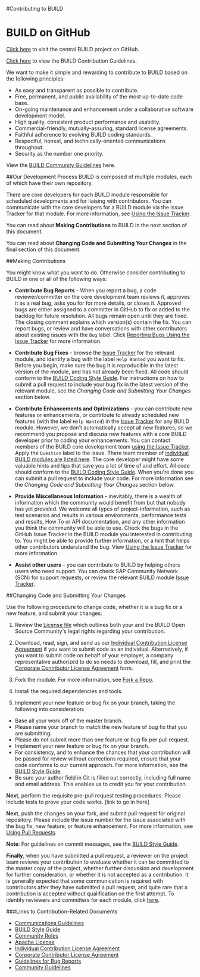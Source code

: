 #Contributing to BUILD

# BUILD on GitHub

[Click here](https://github.com/SAP/BUILD) to visit the central BUILD project on GitHub.

[Click here](https://github.com/SAP/BUILD/blob/master/Contributing.md) to view the BUILD Contribution Guidelines. 

We want to make it simple and rewarding to contribute to BUILD based on the following principles:  

+ As easy and transparent as possible to contribute.
+ Free, permanent, and public availability of the most up-to-date code base.
+ On-going maintenance and enhancement under a collaborative software development model.
+ High quality, consistent product performance and usability.
+ Commercial-friendly, mutually-assuring, standard license agreements.
+ Faithful adherence to evolving BUILD coding standards.
+ Respectful, honest, and technically-oriented communications throughout.
+ Security as the number one priority. 

View the [BUILD Community Guidelines](https://github.com/SAP/BUILD/wiki/Community-Guidelines) here.

##Our Development Process
BUILD is composed of multiple modules, each of which have their own repository. 

There are core developers for each BUILD module responsible for scheduled developments and for liaising with contributors. You can communicate with the core developers for a BUILD module via the Issue Tracker for that module. For more information, see [Using the Issue Tracker](https://github.com/SAP/BUILD/wiki/Using-the-Issue-Tracker).

You can read about **Making Contributions** to BUILD in the next section of this document.

You can read about **Changing Code and Submitting Your Changes** in the final section of this document.  

##Making Contributions

You might know what you want to do. Otherwise consider contributing to BUILD in one or all of the following ways: 

+ **Contribute Bug Reports** - When you report a bug, a code reviewer/committer on the core development team reviews it, approves it as a real bug, asks you for for more details, or closes it. Approved bugs are either assigned to a committer in GitHub to fix or added to the backlog for future resolution. All bugs remain open until they are fixed. The closing comment explains which version(s) contain the fix. You can report bugs, or review and have conversations with other contributors about existing issues with the <code>Bug</code> label. Click [Reporting Bugs Using the Issue Tracker](https://github.com/SAP/BUILD/wiki/Using-the-Issue-Tracker) for more information.

+ **Contribute Bug Fixes** - browse the [Issue Tracker](https://github.com/SAP/BUILD/wiki/Using-the-Issue-Tracker) for the relevant module, and identify a bug with the label <code>Help Wanted</code> you want to fix. Before you begin, make sure the bug it is reproducible in the latest version of the module, and has not already been fixed. All code should conform to the [BUILD Coding Style Guide](https://github.com/SAP/BUILD/wiki/Coding-Guidelines-for-Angular-JS). For instructions on how to submit a pull request to include your bug fix in the latest version of the relevant module, see the _*Changing Code and Submitting Your Changes*_ section below.

+ **Contribute Enhancements and Optimizations** - you can contribute new features or enhancements, or contribute to already scheduled new features (with the label <code>Help Wanted</code>) in the [Issue Tracker](https://github.com/SAP/BUILD/wiki/Using-the-Issue-Tracker) for any BUILD module. However, we don't automatically accept all new features, so we recommend you propose and discuss new features with a core BUILD developer prior to coding your enhancements. You can contact members of the BUILD core development team [using the Issue Tracker](https://github.com/SAP/BUILD/wiki/Using-the-Issue-Tracker). Apply the <code>Question</code> label to the issue. There team member of [individual BUILD modules are listed here](https://github.com/SAP/BUILD/wiki/Community-Roles). The core developer might have some valuable hints and tips that save you a lot of time of and effort. All code should conform to the [BUILD Coding Style Guide](https://github.com/SAP/BUILD/wiki/Coding-Guidelines-for-Angular-JS). When you're done you can submit a pull request to include your code. For more information see the _*Changing Code and Submitting Your Changes*_ section below.

+ **Provide Miscellaneous Information** - inevitably, there is a wealth of information which the community would benefit from but that nobody has yet provided. We welcome all types of project-information, such as test scenarios and results in various environments, performance tests and results, How To or API documentation, and any other information you think the community will be able to use. Check the bugs in the GitHub Issue Tracker in the BUILD module you interested in contributing to. You might be able to provide further information, or a hint that helps other contributors understand the bug. View [Using the Issue Tracker](https://github.com/SAP/BUILD/wiki/Using-the-Issue-Tracker) for more information.

+ **Assist other users** - you can contribute to BUILD by helping others users who need support. You can check SAP Community Network (SCN) for support requests, or review the relevant BUILD module [Issue Tracker](https://github.com/SAP/BUILD/wiki/Using-the-Issue-Tracker).

##Changing Code and Submitting Your Changes

Use the following procedure to change code, whether it is a bug fix or a new feature, and submit your changes:

1. Review the [License file](https://github.com/SAP/BUILD/blob/master/LICENSE.txt) which outlines both your and the BUILD Open Source Community's legal rights regarding your contribution. 

2. Download, read, sign, and send us our [Individual Contribution License Agreement](https://github.com/SAP/BUILD/blob/master/docs/SAP%20License%20Agreements/SAP%2BIndividual%2BContributor%2BLicense%2BAgreement.pdf) if you want to submit code as an individual. Alternatively, if you want to submit code on behalf of your employer, a company representative authorized to do so needs to download, fill, and print the [Corporate Contributor License Agreement](https://github.com/SAP/BUILD/blob/master/docs/SAP%20License%20Agreements/SAP%2BCorporate%2BContributor%2BLicense%2BAgreement.pdf) form.

3. Fork the module. For more information, see [Fork a Repo](https://help.github.com/articles/fork-a-repo/).

4. Install the required dependencies and tools.

5. Implement your new feature or bug fix on your branch, taking the following into consideration:

+ Base all your work off of the master branch.
+ Please name your branch to match the new feature of bug fix that you are submitting.
+ Please do not submit more than one feature or bug fix per pull request.
+ Implement your new feature or bug fix on your branch.
+ For consistency, and to enhance the chances that your contribution will be passed for review without corrections required, ensure that your code conforms to our current approach. For more information, see the [BUILD Style Guide](https://github.com/SAP/BUILD/wiki/Coding-Guidelines-for-Angular-JS).
+ Be sure your author field in Git is filled out correctly, including full name and email address. This enables us to credit you for your contribution.

**Next**, perform the requisite pre-pull request testing procedures. Please include tests to prove your code works.
[link to go in here]

**Next**, push the changes on your fork, and submit pull request for original repository. Please include the issue number for the issue associated with the bug fix, new feature, or feature enhancement. For more information, see [Using Pull Requests](https://help.github.com/articles/using-pull-requests/).

**Note**: For guidelines on commit messages, see the [BUILD Style Guide](https://github.com/SAP/BUILD/wiki/Coding-Guidelines-for-Angular-JS).

**Finally**, when you have submitted a pull request, a reviewer on the project team reviews your contribution to evaluate whether it can be committed to the master copy of the project, whether further discussion and development for further consideration, or whether it is not accepted as a contribution. It is generally expected that some communication is required with contributors after they have submitted a pull request, and quite rare that a contribution is accepted without qualification on the first attempt. To identify reviewers and committers for each module, click [here](https://github.com/SAP/BUILD/wiki/Community-Roles).

###Links to Contribution-Related Documents

+ [Communications Guidelines](https://github.com/SAP/BUILD/wiki/Communication-Guidelines)
+ [BUILD Style Guide](https://github.com/SAP/BUILD/wiki/BUILD-Style-Guide)
+ [Community Roles](https://github.com/SAP/BUILD/wiki/Community%20Roles.md)
+ [Apache License](https://github.com/SAP/BUILD/wiki/License)
+ [Individual Contribution License Agreement](https://github.com/SAP/BUILD/blob/master/docs/SAP%20License%20Agreements/SAP%2BIndividual%2BContributor%2BLicense%2BAgreement.pdf) 
+ [Corporate Contributor License Agreement](https://github.com/SAP/BUILD/blob/master/docs/SAP%20License%20Agreements/SAP%2BCorporate%2BContributor%2BLicense%2BAgreement.pdf) 
+ [Guidelines for Bug Reports](https://github.com/SAP/BUILD/wiki/Guidelines-for-Bug-Reports)
+ [Community Guidelines](https://github.com/SAP/BUILD/wiki/Community-Guidelines)
